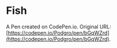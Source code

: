 # Fish

A Pen created on CodePen.io. Original URL: [https://codepen.io/Podgro/pen/bGqWZrd](https://codepen.io/Podgro/pen/bGqWZrd).


